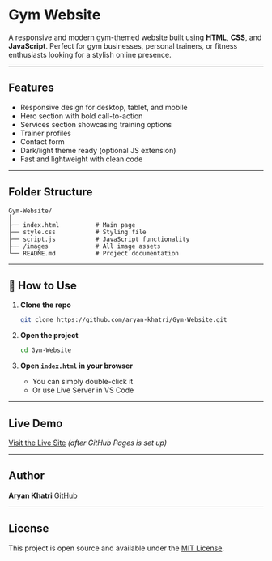 #  Gym Website

A responsive and modern gym-themed website built using **HTML**, **CSS**, and **JavaScript**. Perfect for gym businesses, personal trainers, or fitness enthusiasts looking for a stylish online presence.

---

##  Features

*  Responsive design for desktop, tablet, and mobile
*  Hero section with bold call-to-action
*  Services section showcasing training options
*  Trainer profiles
*  Contact form
*  Dark/light theme ready (optional JS extension)
*  Fast and lightweight with clean code

---

##  Folder Structure

```
Gym-Website/
│
├── index.html          # Main page
├── style.css           # Styling file
├── script.js           # JavaScript functionality
├── /images             # All image assets
└── README.md           # Project documentation
```

---

## 🔧 How to Use

1. **Clone the repo**

   ```bash
   git clone https://github.com/aryan-khatri/Gym-Website.git
   ```

2. **Open the project**

   ```bash
   cd Gym-Website
   ```

3. **Open `index.html` in your browser**

   * You can simply double-click it
   * Or use Live Server in VS Code

---

##  Live Demo

 [Visit the Live Site](https://aryan-khatri.github.io/Gym-Website/) *(after GitHub Pages is set up)*

---

##  Author

**Aryan Khatri**
[GitHub](https://github.com/aryan-khatri)

---

##  License

This project is open source and available under the [MIT License](License).
